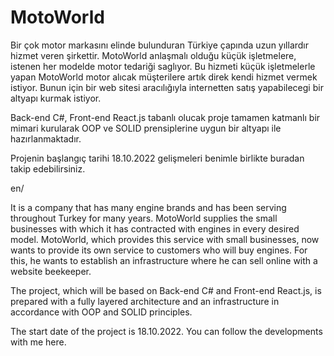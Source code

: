 # MotoWorld

Bir çok motor markasını elinde bulunduran Türkiye çapında uzun yıllardır hizmet veren şirkettir. 
MotoWorld anlaşmalı olduğu küçük işletmelere, istenen her modelde motor tedariği saglıyor.
Bu hizmeti küçük işletmelerle yapan MotoWorld motor alıcak müşterilere artık direk kendi hizmet vermek istiyor.
Bunun için bir web sitesi aracılığıyla internetten satış yapabilecegi bir altyapı kurmak istiyor. 

Back-end C#, Front-end React.js tabanlı olucak proje tamamen katmanlı bir mimari kurularak  OOP ve SOLID prensiplerine uygun bir altyapı ile hazırlanmaktadır.


Projenin başlangıç tarihi 18.10.2022 gelişmeleri benimle birlikte buradan takip edebilirsiniz.

en/


It is a company that has many engine brands and has been serving throughout Turkey for many years. MotoWorld supplies the small businesses with which it has contracted with engines in every desired model. MotoWorld, which provides this service with small businesses, now wants to provide its own service to customers who will buy engines. For this, he wants to establish an infrastructure where he can sell online with a website beekeeper.

The project, which will be based on Back-end C# and Front-end React.js, is prepared with a fully layered architecture and an infrastructure in accordance with OOP and SOLID principles.

The start date of the project is 18.10.2022. You can follow the developments with me here.
